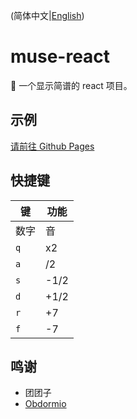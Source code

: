 (简体中文|[English](README.en_US.md))

# muse-react

🎼 一个显示简谱的 react 项目。

## 示例

[请前往 Github Pages](https://shizuku.github.io/muse-react/)

## 快捷键

| 键   | 功能 |
| ---- | ---- |
| 数字 | 音   |
| `q`  | x2   |
| `a`  | /2   |
| `s`  | -1/2 |
| `d`  | +1/2 |
| `r`  | +7   |
| `f`  | -7   |

## 鸣谢

- 团团子
- [Obdormio](https://github.com/Obdormio)
